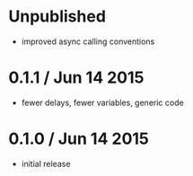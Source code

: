 Unpublished
===========

  * improved async calling conventions

0.1.1 / Jun 14 2015
===================

  * fewer delays, fewer variables, generic code

0.1.0 / Jun 14 2015
===================

  * initial release

